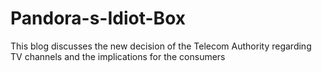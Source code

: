 # Pandora-s-Idiot-Box
This blog discusses the new decision of the Telecom Authority regarding TV channels and the implications for the consumers
